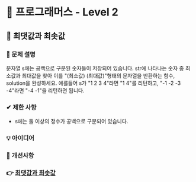 # 🔔 프로그래머스 - Level 2

## 📑 최댓값과 최솟값

### 📌 문제 설명

문자열 s에는 공백으로 구분된 숫자들이 저장되어 있습니다. str에 나타나는 숫자 중 최소값과 최대값을 찾아 이를 "(최소값) (최대값)"형태의 문자열을 반환하는 함수, solution을 완성하세요.
예를들어 s가 "1 2 3 4"라면 "1 4"를 리턴하고, "-1 -2 -3 -4"라면 "-4 -1"을 리턴하면 됩니다.


### ✔ 제한 사항
- s에는 둘 이상의 정수가 공백으로 구분되어 있습니다.

### 💡 아이디어


### 💬 개선사항

### 👉 [최댓값과 최솟값](https://programmers.co.kr/learn/courses/30/lessons/12939)


